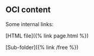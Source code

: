 ## OCI content

Some internal links:

[HTML file]({% link page.html %})

[Sub-folder]({% link /free %})
